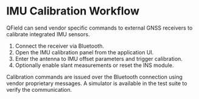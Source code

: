 # IMU Calibration Workflow

QField can send vendor specific commands to external GNSS receivers to calibrate integrated IMU sensors.

1. Connect the receiver via Bluetooth.
2. Open the IMU calibration panel from the application UI.
3. Enter the antenna to IMU offset parameters and trigger calibration.
4. Optionally enable slant measurements or reset the INS module.

Calibration commands are issued over the Bluetooth connection using vendor proprietary messages. A simulator is available in the test suite to verify the communication.
